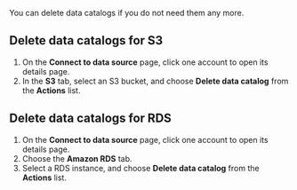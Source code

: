 You can delete data catalogs if you do not need them any more.
## Delete data catalogs for S3 

1. On the **Connect to data source** page, click one account to open its details page.
2. In the **S3** tab, select an S3 bucket, and choose **Delete data catalog** from the **Actions** list.

## Delete data catalogs for RDS

1. On the **Connect to data source** page, click one account to open its details page.
2. Choose the **Amazon RDS** tab.
3. Select a RDS instance, and choose **Delete data catalog** from the **Actions** list.